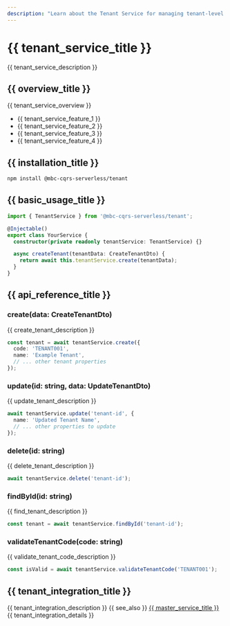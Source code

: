 ```yaml
---
description: "Learn about the Tenant Service for managing tenant-level operations in a multi-tenant CQRS architecture."
---
```


# {{ tenant_service_title }}

{{ tenant_service_description }}

## {{ overview_title }}

{{ tenant_service_overview }}
- {{ tenant_service_feature_1 }}
- {{ tenant_service_feature_2 }}
- {{ tenant_service_feature_3 }}
- {{ tenant_service_feature_4 }}

## {{ installation_title }}

```bash
npm install @mbc-cqrs-serverless/tenant
```

## {{ basic_usage_title }}

```typescript
import { TenantService } from '@mbc-cqrs-serverless/tenant';

@Injectable()
export class YourService {
  constructor(private readonly tenantService: TenantService) {}

  async createTenant(tenantData: CreateTenantDto) {
    return await this.tenantService.create(tenantData);
  }
}
```

## {{ api_reference_title }}

### create(data: CreateTenantDto)

{{ create_tenant_description }}

```typescript
const tenant = await tenantService.create({
  code: 'TENANT001',
  name: 'Example Tenant',
  // ... other tenant properties
});
```

### update(id: string, data: UpdateTenantDto)

{{ update_tenant_description }}

```typescript
await tenantService.update('tenant-id', {
  name: 'Updated Tenant Name',
  // ... other properties to update
});
```

### delete(id: string)

{{ delete_tenant_description }}

```typescript
await tenantService.delete('tenant-id');
```

### findById(id: string)

{{ find_tenant_description }}

```typescript
const tenant = await tenantService.findById('tenant-id');
```

### validateTenantCode(code: string)

{{ validate_tenant_code_description }}

```typescript
const isValid = await tenantService.validateTenantCode('TENANT001');
```

## {{ tenant_integration_title }}

{{ tenant_integration_description }} {{ see_also }} [{{ master_service_title }}](./master-service.md) {{ tenant_integration_details }}
